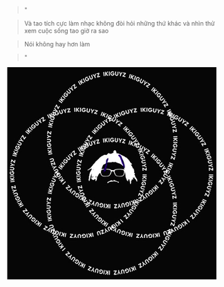 > "

> Và tao tích cực làm nhạc không đòi hỏi những thứ khác và nhìn thử xem cuộc sống tao giờ ra sao

> Nói không hay hơn làm

> "

![](./ikigai_robber.png)